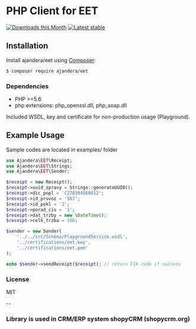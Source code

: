 # PHP Client for EET

[![Downloads this Month](https://img.shields.io/packagist/dm/ajandera/eet.svg)](https://packagist.org/packages/ajandera/eet)
[![Latest stable](https://img.shields.io/packagist/v/ajandera/eet.svg)](https://packagist.org/packages/ajandera/eet)

## Installation
Install ajandera/eet using  [Composer](http://getcomposer.org/):

```sh
$ composer require ajandera/eet
```

### Dependencies
- PHP >=5.6
- php extensions: php_openssl.dll, php_soap.dll

Included WSDL, key and certificate for non-production usage (Playground).

## Example Usage
Sample codes are located in examples/ folder

```php
use Ajandera\EET\Receipt;
use Ajandera\EET\Strings;
use Ajandera\EET\Sender;

$receipt = new Receipt();
$receipt->uuid_zpravy = Strings::generateUUID();
$receipt->dic_popl = 'CZ78394560012';
$receipt->id_provoz = '567';
$receipt->id_pokl = '2';
$receipt->porad_cis = '1';
$receipt->dat_trzby = new \DateTime();
$receipt->celk_trzba = 100;

$sender = new Sender(
    '../../src/Schema/PlaygroundService.wsdl',
    '../certifications/eet.key',
    '../certifications/eet.pem'
);

echo $sender->sendReceipt($receipt); // return FIK code if success
```

### License
MIT

--  

### Library is used in CRM/ERP system shopyCRM (shopycrm.org)
